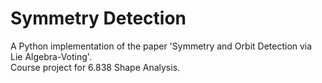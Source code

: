 # Symmetry Detection

A Python implementation of the paper 'Symmetry and Orbit Detection via Lie Algebra-Voting'. <br>
Course project for 6.838 Shape Analysis.
